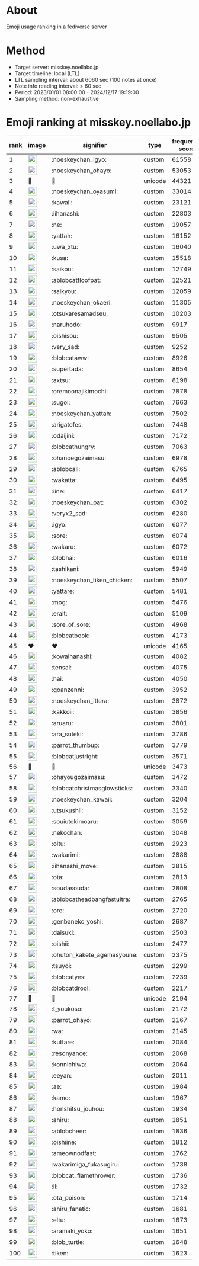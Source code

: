# About
Emoji usage ranking in a fediverse server

# Method
- Target server: misskey.noellabo.jp
- Target timeline: local (LTL)
- LTL sampling interval: about 6060 sec (100 notes at once)
- Note info reading interval: > 60 sec
- Period: 2023/01/01 08:00:00 - 2024/12/17 19:19:00 
- Sampling method: non-exhaustive

# Emoji ranking at misskey.noellabo.jp

|rank|image|signifier|type|frequency score|
|----|----|----|----|----|
|1|<img height="24" src="https://misskey.noellabo.jp/emoji/noeskeychan_igyo.webp">|:noeskeychan_igyo:|custom|61558|
|2|<img height="24" src="https://misskey.noellabo.jp/emoji/noeskeychan_ohayo.webp">|:noeskeychan_ohayo:|custom|53053|
|3|🎉|🎉|unicode|44321|
|4|<img height="24" src="https://misskey.noellabo.jp/emoji/noeskeychan_oyasumi.webp">|:noeskeychan_oyasumi:|custom|33014|
|5|<img height="24" src="https://misskey.noellabo.jp/emoji/kawaii.webp">|:kawaii:|custom|23121|
|6|<img height="24" src="https://misskey.noellabo.jp/emoji/iihanashi.webp">|:iihanashi:|custom|22803|
|7|<img height="24" src="https://misskey.noellabo.jp/emoji/ne.webp">|:ne:|custom|19057|
|8|<img height="24" src="https://misskey.noellabo.jp/emoji/yattah.webp">|:yattah:|custom|16152|
|9|<img height="24" src="https://misskey.noellabo.jp/emoji/uwa_xtu.webp">|:uwa_xtu:|custom|16040|
|10|<img height="24" src="https://misskey.noellabo.jp/emoji/kusa.webp">|:kusa:|custom|15518|
|11|<img height="24" src="https://misskey.noellabo.jp/emoji/saikou.webp">|:saikou:|custom|12749|
|12|<img height="24" src="https://misskey.noellabo.jp/emoji/ablobcatfloofpat.webp">|:ablobcatfloofpat:|custom|12521|
|13|<img height="24" src="https://misskey.noellabo.jp/emoji/saikyou.webp">|:saikyou:|custom|12059|
|14|<img height="24" src="https://misskey.noellabo.jp/emoji/noeskeychan_okaeri.webp">|:noeskeychan_okaeri:|custom|11305|
|15|<img height="24" src="https://misskey.noellabo.jp/emoji/otsukaresamadseu.webp">|:otsukaresamadseu:|custom|10203|
|16|<img height="24" src="https://misskey.noellabo.jp/emoji/naruhodo.webp">|:naruhodo:|custom|9917|
|17|<img height="24" src="https://misskey.noellabo.jp/emoji/oishisou.webp">|:oishisou:|custom|9505|
|18|<img height="24" src="https://misskey.noellabo.jp/emoji/very_sad.webp">|:very_sad:|custom|9252|
|19|<img height="24" src="https://misskey.noellabo.jp/emoji/blobcataww.webp">|:blobcataww:|custom|8926|
|20|<img height="24" src="https://misskey.noellabo.jp/emoji/supertada.webp">|:supertada:|custom|8654|
|21|<img height="24" src="https://misskey.noellabo.jp/emoji/axtsu.webp">|:axtsu:|custom|8198|
|22|<img height="24" src="https://misskey.noellabo.jp/emoji/oremoonajikimochi.webp">|:oremoonajikimochi:|custom|7878|
|23|<img height="24" src="https://misskey.noellabo.jp/emoji/sugoi.webp">|:sugoi:|custom|7663|
|24|<img height="24" src="https://misskey.noellabo.jp/emoji/noeskeychan_yattah.webp">|:noeskeychan_yattah:|custom|7502|
|25|<img height="24" src="https://misskey.noellabo.jp/emoji/arigatofes.webp">|:arigatofes:|custom|7448|
|26|<img height="24" src="https://misskey.noellabo.jp/emoji/odaijini.webp">|:odaijini:|custom|7172|
|27|<img height="24" src="https://misskey.noellabo.jp/emoji/blobcathungry.webp">|:blobcathungry:|custom|7063|
|28|<img height="24" src="https://misskey.noellabo.jp/emoji/ohanoegozaimasu.webp">|:ohanoegozaimasu:|custom|6978|
|29|<img height="24" src="https://misskey.noellabo.jp/emoji/ablobcall.webp">|:ablobcall:|custom|6765|
|30|<img height="24" src="https://misskey.noellabo.jp/emoji/wakatta.webp">|:wakatta:|custom|6495|
|31|<img height="24" src="https://misskey.noellabo.jp/emoji/iine.webp">|:iine:|custom|6417|
|32|<img height="24" src="https://misskey.noellabo.jp/emoji/noeskeychan_pat.webp">|:noeskeychan_pat:|custom|6302|
|33|<img height="24" src="https://misskey.noellabo.jp/emoji/veryx2_sad.webp">|:veryx2_sad:|custom|6280|
|34|<img height="24" src="https://misskey.noellabo.jp/emoji/igyo.webp">|:igyo:|custom|6077|
|35|<img height="24" src="https://misskey.noellabo.jp/emoji/sore.webp">|:sore:|custom|6074|
|36|<img height="24" src="https://misskey.noellabo.jp/emoji/wakaru.webp">|:wakaru:|custom|6072|
|37|<img height="24" src="https://misskey.noellabo.jp/emoji/blobhai.webp">|:blobhai:|custom|6016|
|38|<img height="24" src="https://misskey.noellabo.jp/emoji/tashikani.webp">|:tashikani:|custom|5949|
|39|<img height="24" src="https://misskey.noellabo.jp/emoji/noeskeychan_tiken_chicken.webp">|:noeskeychan_tiken_chicken:|custom|5507|
|40|<img height="24" src="https://misskey.noellabo.jp/emoji/yattare.webp">|:yattare:|custom|5481|
|41|<img height="24" src="https://misskey.noellabo.jp/emoji/mog.webp">|:mog:|custom|5476|
|42|<img height="24" src="https://misskey.noellabo.jp/emoji/erait.webp">|:erait:|custom|5109|
|43|<img height="24" src="https://misskey.noellabo.jp/emoji/sore_of_sore.webp">|:sore_of_sore:|custom|4968|
|44|<img height="24" src="https://misskey.noellabo.jp/emoji/blobcatbook.webp">|:blobcatbook:|custom|4173|
|45|❤|❤|unicode|4165|
|46|<img height="24" src="https://misskey.noellabo.jp/emoji/kowaihanashi.webp">|:kowaihanashi:|custom|4082|
|47|<img height="24" src="https://misskey.noellabo.jp/emoji/tensai.webp">|:tensai:|custom|4075|
|48|<img height="24" src="https://misskey.noellabo.jp/emoji/hai.webp">|:hai:|custom|4050|
|49|<img height="24" src="https://misskey.noellabo.jp/emoji/goanzenni.webp">|:goanzenni:|custom|3952|
|50|<img height="24" src="https://misskey.noellabo.jp/emoji/noeskeychan_ittera.webp">|:noeskeychan_ittera:|custom|3872|
|51|<img height="24" src="https://misskey.noellabo.jp/emoji/kakkoii.webp">|:kakkoii:|custom|3856|
|52|<img height="24" src="https://misskey.noellabo.jp/emoji/aruaru.webp">|:aruaru:|custom|3801|
|53|<img height="24" src="https://misskey.noellabo.jp/emoji/ara_suteki.webp">|:ara_suteki:|custom|3786|
|54|<img height="24" src="https://misskey.noellabo.jp/emoji/parrot_thumbup.webp">|:parrot_thumbup:|custom|3779|
|55|<img height="24" src="https://misskey.noellabo.jp/emoji/blobcatjustright.webp">|:blobcatjustright:|custom|3571|
|56|🍗|🍗|unicode|3473|
|57|<img height="24" src="https://misskey.noellabo.jp/emoji/ohayougozaimasu.webp">|:ohayougozaimasu:|custom|3472|
|58|<img height="24" src="https://misskey.noellabo.jp/emoji/blobcatchristmasglowsticks.webp">|:blobcatchristmasglowsticks:|custom|3340|
|59|<img height="24" src="https://misskey.noellabo.jp/emoji/noeskeychan_kawaii.webp">|:noeskeychan_kawaii:|custom|3204|
|60|<img height="24" src="https://misskey.noellabo.jp/emoji/utsukushii.webp">|:utsukushii:|custom|3152|
|61|<img height="24" src="https://misskey.noellabo.jp/emoji/souiutokimoaru.webp">|:souiutokimoaru:|custom|3059|
|62|<img height="24" src="https://misskey.noellabo.jp/emoji/nekochan.webp">|:nekochan:|custom|3048|
|63|<img height="24" src="https://misskey.noellabo.jp/emoji/oltu.webp">|:oltu:|custom|2923|
|64|<img height="24" src="https://misskey.noellabo.jp/emoji/wakarimi.webp">|:wakarimi:|custom|2888|
|65|<img height="24" src="https://misskey.noellabo.jp/emoji/iihanashi_move.webp">|:iihanashi_move:|custom|2815|
|66|<img height="24" src="https://misskey.noellabo.jp/emoji/ota.webp">|:ota:|custom|2813|
|67|<img height="24" src="https://misskey.noellabo.jp/emoji/soudasouda.webp">|:soudasouda:|custom|2808|
|68|<img height="24" src="https://misskey.noellabo.jp/emoji/ablobcatheadbangfastultra.webp">|:ablobcatheadbangfastultra:|custom|2765|
|69|<img height="24" src="https://misskey.noellabo.jp/emoji/ore.webp">|:ore:|custom|2720|
|70|<img height="24" src="https://misskey.noellabo.jp/emoji/genbaneko_yoshi.webp">|:genbaneko_yoshi:|custom|2687|
|71|<img height="24" src="https://misskey.noellabo.jp/emoji/daisuki.webp">|:daisuki:|custom|2503|
|72|<img height="24" src="https://misskey.noellabo.jp/emoji/oishii.webp">|:oishii:|custom|2477|
|73|<img height="24" src="https://misskey.noellabo.jp/emoji/ohuton_kakete_agemasyoune.webp">|:ohuton_kakete_agemasyoune:|custom|2375|
|74|<img height="24" src="https://misskey.noellabo.jp/emoji/tsuyoi.webp">|:tsuyoi:|custom|2299|
|75|<img height="24" src="https://misskey.noellabo.jp/emoji/blobcatyes.webp">|:blobcatyes:|custom|2239|
|76|<img height="24" src="https://misskey.noellabo.jp/emoji/blobcatdrool.webp">|:blobcatdrool:|custom|2217|
|77|👀|👀|unicode|2194|
|78|<img height="24" src="https://misskey.noellabo.jp/emoji/t_youkoso.webp">|:t_youkoso:|custom|2172|
|79|<img height="24" src="https://misskey.noellabo.jp/emoji/parrot_ohayo.webp">|:parrot_ohayo:|custom|2167|
|80|<img height="24" src="https://misskey.noellabo.jp/emoji/wa.webp">|:wa:|custom|2145|
|81|<img height="24" src="https://misskey.noellabo.jp/emoji/kuttare.webp">|:kuttare:|custom|2084|
|82|<img height="24" src="https://misskey.noellabo.jp/emoji/resonyance.webp">|:resonyance:|custom|2068|
|83|<img height="24" src="https://misskey.noellabo.jp/emoji/konnichiwa.webp">|:konnichiwa:|custom|2064|
|84|<img height="24" src="https://misskey.noellabo.jp/emoji/eeyan.webp">|:eeyan:|custom|2011|
|85|<img height="24" src="https://misskey.noellabo.jp/emoji/ae.webp">|:ae:|custom|1984|
|86|<img height="24" src="https://misskey.noellabo.jp/emoji/kamo.webp">|:kamo:|custom|1967|
|87|<img height="24" src="https://misskey.noellabo.jp/emoji/honshitsu_jouhou.webp">|:honshitsu_jouhou:|custom|1934|
|88|<img height="24" src="https://misskey.noellabo.jp/emoji/ahiru.webp">|:ahiru:|custom|1851|
|89|<img height="24" src="https://misskey.noellabo.jp/emoji/ablobcheer.webp">|:ablobcheer:|custom|1836|
|90|<img height="24" src="https://misskey.noellabo.jp/emoji/oishiine.webp">|:oishiine:|custom|1812|
|91|<img height="24" src="https://misskey.noellabo.jp/emoji/ameownodfast.webp">|:ameownodfast:|custom|1762|
|92|<img height="24" src="https://misskey.noellabo.jp/emoji/wakarimiga_fukasugiru.webp">|:wakarimiga_fukasugiru:|custom|1738|
|93|<img height="24" src="https://misskey.noellabo.jp/emoji/blobcat_flamethrower.webp">|:blobcat_flamethrower:|custom|1736|
|94|<img height="24" src="https://misskey.noellabo.jp/emoji/ii.webp">|:ii:|custom|1732|
|95|<img height="24" src="https://misskey.noellabo.jp/emoji/ota_poison.webp">|:ota_poison:|custom|1714|
|96|<img height="24" src="https://misskey.noellabo.jp/emoji/ahiru_fanatic.webp">|:ahiru_fanatic:|custom|1681|
|97|<img height="24" src="https://misskey.noellabo.jp/emoji/eltu.webp">|:eltu:|custom|1673|
|98|<img height="24" src="https://misskey.noellabo.jp/emoji/aramaki_yoko.webp">|:aramaki_yoko:|custom|1651|
|99|<img height="24" src="https://misskey.noellabo.jp/emoji/blob_turtle.webp">|:blob_turtle:|custom|1648|
|100|<img height="24" src="https://misskey.noellabo.jp/emoji/tiken.webp">|:tiken:|custom|1623|
